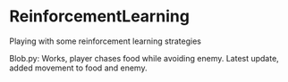 # ReinforcementLearning
Playing with some reinforcement learning strategies


Blob.py:
Works, player chases food while avoiding enemy. Latest update, added movement to food and enemy.

